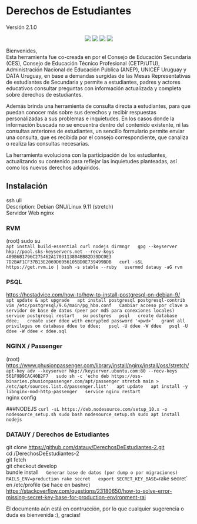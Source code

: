 # Derechos de Estudiantes  
Versión 2.1.0  

<p align="center">
<img  src="https://img.shields.io/github/license/datauy/DerechosDeEstudiantes-2">
<img  src="https://img.shields.io/github/last-commit/datauy/DerechosDeEstudiantes-2">
<img  src="https://img.shields.io/website?up_color=green&up_message=online&url=https%3A%2F%2Fderechosdeestudiantes.edu.uy">
<a href="https://sonarcloud.io/dashboard?id=datauy_DerechosDeEstudiantes-2" target="_blank"><img src="https://sonarcloud.io/api/project_badges/measure?project=datauy_DerechosDeEstudiantes-2&metric=alert_status"></a>
</p>

Bienvenides,  
Esta herramienta fue co-creada en por el Consejo de Educación Secundaria (CES), Consejo de Educación Técnico Profesional (CETP/UTU), Administración Nacional de Educación Pública (ANEP), UNICEF Uruguay y DATA Uruguay, en base a demandas surgidas de las Mesas Representativas de estudiantes de Secundaria y permite a estudiantes, padres y actores educativos consultar preguntas con información actualizada y completa sobre derechos de estudiantes.  

Además brinda una herramienta de consulta directa a estudiantes, para que puedan conocer más sobre sus derechos y recibir respuestas personalizadas a sus problemas e inquietudes.
En los casos donde la información buscada no se encuentra dentro del contenido existente, ni las consultas anteriores de estudiantes, un sencillo formulario permite enviar una consulta, que es recibida por el consejo correspondiente, que canaliza o realiza las consultas necesarias.  

La herramienta evoluciona con la participación de los estudiantes, actualizando su contenido para reflejar las inquietudes planteadas, así como los nuevos derechos adquiridos.

## Instalación
ssh ull  
Description:    Debian GNU/Linux 9.11 (stretch)  
Servidor Web nginx  

### RVM
(root) sudo su  
`apt install build-essential curl nodejs dirmngr  
gpg --keyserver hkp://pool.sks-keyservers.net --recv-keys 409B6B1796C275462A1703113804BB82D39DC0E3 7D2BAF1CF37B13E2069D6956105BD0E739499BDB  
curl -sSL https://get.rvm.io | bash -s stable --ruby  
usermod datauy -aG rvm`  

### PSQL  
https://hostadvice.com/how-to/how-to-install-postgresql-on-debian-9/  
`apt update & apt upgrade  
apt install postgresql postgresql-contrib  
vim /etc/postgresql/9.6/main/pg_hba.conf  
Cambiar acceso por clave a servidor de base de datos (peer por md5 para conexiones locales)  
service postgresql restart  
su postgres  
psql  
create database ddee;  
create user ddee with encrypted password '<pwd>’  
grant all privileges on database ddee to ddee;  
psql -U ddee -W ddee  
psql -U ddee -W ddee < ddee.sql`  

### NGINX / Passenger
(root) https://www.phusionpassenger.com/library/install/nginx/install/oss/stretch/  
`apt-key adv --keyserver hkp://keyserver.ubuntu.com:80 --recv-keys 561F9B9CAC40B2F7  
sudo sh -c 'echo deb https://oss-binaries.phusionpassenger.com/apt/passenger stretch main > /etc/apt/sources.list.d/passenger.list'  
apt update  
apt install -y libnginx-mod-http-passenger  
service nginx restart`  
nginx config  

###NODEJS
`curl -sL https://deb.nodesource.com/setup_10.x -o nodesource_setup.sh
sudo bash nodesource_setup.sh
sudo apt install nodejs`  

### DATAUY / Derechos de Estudiantes  
git clone https://github.com/datauy/DerechosDeEstudiantes-2.git  
cd /DerechosDeEstudiantes-2  
git fetch  
git checkout develop  
bundle install`  
Generar base de datos (por dump o por migraciones)  
RAILS_ENV=production rake secret  
export SECRET_KEY_BASE=`rake secret` en /etc/profile (se hace en bashrc)  
https://stackoverflow.com/questions/23180650/how-to-solve-error-missing-secret-key-base-for-production-environment-rai

El documento aún está en contrucción, por lo que cualquier sugerencia o duda es bienvenida :), gracias!
